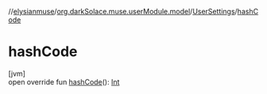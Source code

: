 //[elysianmuse](../../../index.md)/[org.darkSolace.muse.userModule.model](../index.md)/[UserSettings](index.md)/[hashCode](hash-code.md)

# hashCode

[jvm]\
open override fun [hashCode](hash-code.md)(): [Int](https://kotlinlang.org/api/latest/jvm/stdlib/kotlin/-int/index.html)
